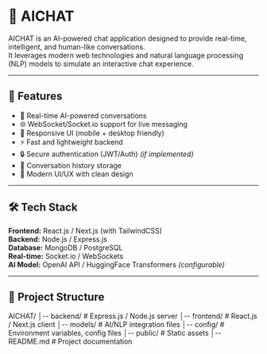 # 🤖 AICHAT

AICHAT is an AI-powered chat application designed to provide real-time, intelligent, and human-like conversations.  
It leverages modern web technologies and natural language processing (NLP) models to simulate an interactive chat experience.

---

## 🚀 Features
- 💬 Real-time AI-powered conversations  
- 🌐 WebSocket/Socket.io support for live messaging  
- 📱 Responsive UI (mobile + desktop friendly)  
- ⚡ Fast and lightweight backend  
- 🔒 Secure authentication (JWT/Auth) *(if implemented)*  
- 📂 Conversation history storage  
- 🎨 Modern UI/UX with clean design  

---

## 🛠️ Tech Stack
**Frontend:** React.js / Next.js (with TailwindCSS)  
**Backend:** Node.js / Express.js  
**Database:** MongoDB / PostgreSQL  
**Real-time:** Socket.io / WebSockets  
**AI Model:** OpenAI API / HuggingFace Transformers *(configurable)*  

---

## 📂 Project Structure
AICHAT/
│-- backend/ # Express.js / Node.js server
│-- frontend/ # React.js / Next.js client
│-- models/ # AI/NLP integration files
│-- config/ # Environment variables, config files
│-- public/ # Static assets
│-- README.md # Project documentation
